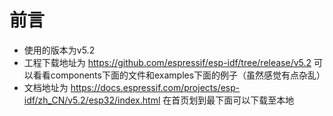 # 前言
* 使用的版本为v5.2 
* 工程下载地址为 https://github.com/espressif/esp-idf/tree/release/v5.2 可以看看components下面的文件和examples下面的例子（虽然感觉有点杂乱） 
* 文档地址为 https://docs.espressif.com/projects/esp-idf/zh_CN/v5.2/esp32/index.html 在首页划到最下面可以下载至本地